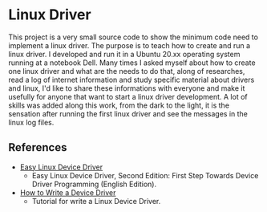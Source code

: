 # Linux Driver

This project is a very small source code to show the minimum code need to implement a linux driver. The purpose is to teach how to create and run a linux driver. I developed and run it in a Ubuntu 20.xx operating system running at a notebook Dell. Many times I asked myself about how to create one linux driver and what are the needs to do that, along of researches, read a log of internet information and study specific material about drivers and linux, I'd like to share these informations with everyone and make it usefully for anyone that want to start a linux driver development. A lot of skills was added along this work, from the dark to the light, it is the sensation after running the first linux driver and see the messages in the linux log files.

## References

* [Easy Linux Device Driver](https://www.amazon.com.br/Easy-Linux-Device-Driver-Second-ebook/dp/B00LX9UQX8)
	* Easy Linux Device Driver, Second Edition: First Step Towards Device Driver Programming (English Edition).
* [How to Write a Device Driver](https://jvgd.medium.com/how-to-write-a-device-driver-76d0584a4be3)
	* Tutorial for write a Linux Device Driver.

